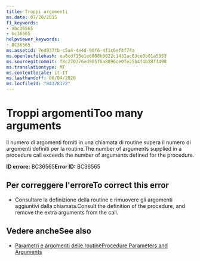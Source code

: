 ```yaml
---
title: Troppi argomenti
ms.date: 07/20/2015
f1_keywords:
- vbc36565
- bc36565
helpviewer_keywords:
- BC36565
ms.assetid: 7ed937fb-c5a4-4e4d-90f6-4f1c6ef4f74a
ms.openlocfilehash: ea8cdf15e1e6088b9622c1431ac63ce0b81a5953
ms.sourcegitcommit: f8c270376ed905f6a8896ce0fe25b4f4b38ff498
ms.translationtype: MT
ms.contentlocale: it-IT
ms.lasthandoff: 06/04/2020
ms.locfileid: "84378172"
---
```

# <a name="too-many-arguments"></a><span data-ttu-id="e4aec-102">Troppi argomenti</span><span class="sxs-lookup"><span data-stu-id="e4aec-102">Too many arguments</span></span>
<span data-ttu-id="e4aec-103">Il numero di argomenti forniti in una chiamata di routine supera il numero di argomenti definiti per la routine.</span><span class="sxs-lookup"><span data-stu-id="e4aec-103">The number of arguments supplied in a procedure call exceeds the number of arguments defined for the procedure.</span></span>  
  
 <span data-ttu-id="e4aec-104">**ID errore:** BC36565</span><span class="sxs-lookup"><span data-stu-id="e4aec-104">**Error ID:** BC36565</span></span>  
  
## <a name="to-correct-this-error"></a><span data-ttu-id="e4aec-105">Per correggere l'errore</span><span class="sxs-lookup"><span data-stu-id="e4aec-105">To correct this error</span></span>  
  
- <span data-ttu-id="e4aec-106">Consultare la definizione della routine e rimuovere gli argomenti aggiuntivi dalla chiamata.</span><span class="sxs-lookup"><span data-stu-id="e4aec-106">Consult the definition of the procedure, and remove the extra arguments from the call.</span></span>  
  
## <a name="see-also"></a><span data-ttu-id="e4aec-107">Vedere anche</span><span class="sxs-lookup"><span data-stu-id="e4aec-107">See also</span></span>

- [<span data-ttu-id="e4aec-108">Parametri e argomenti delle routine</span><span class="sxs-lookup"><span data-stu-id="e4aec-108">Procedure Parameters and Arguments</span></span>](../programming-guide/language-features/procedures/procedure-parameters-and-arguments.md)
